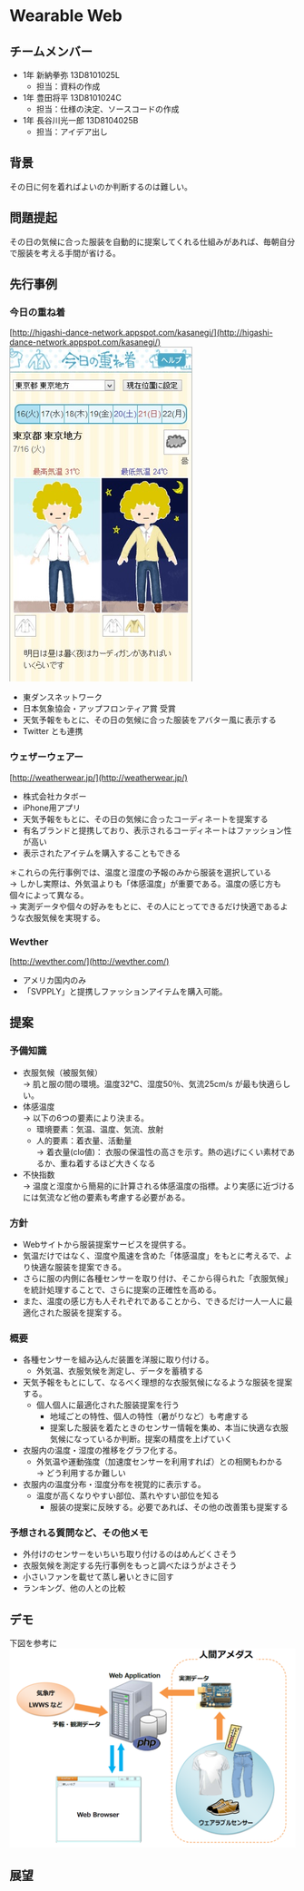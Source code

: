 Wearable Web
=============

## チームメンバー
- 1年 新納拳弥 13D8101025L
	- 担当：資料の作成
- 1年 豊田将平 13D8101024C
	- 担当：仕様の決定、ソースコードの作成
- 1年 長谷川光一郎 13D8104025B
	- 担当：アイデア出し


## 背景
その日に何を着ればよいのか判断するのは難しい。

## 問題提起
その日の気候に合った服装を自動的に提案してくれる仕組みがあれば、毎朝自分で服装を考える手間が省ける。


## 先行事例
### 今日の重ね着
[http://higashi-dance-network.appspot.com/kasanegi/](http://higashi-dance-network.appspot.com/kasanegi/)
![今日の重ね着](images/kyou_no_kasanegi.jpg)

- 東ダンスネットワーク
- 日本気象協会・アップフロンティア賞 受賞
- 天気予報をもとに、その日の気候に合った服装をアバター風に表示する
- Twitter とも連携


### ウェザーウェアー
[http://weatherwear.jp/](http://weatherwear.jp/)

- 株式会社カタボー
- iPhone用アプリ
- 天気予報をもとに、その日の気候に合ったコーディネートを提案する
- 有名ブランドと提携しており、表示されるコーディネートはファッション性が高い
- 表示されたアイテムを購入することもできる

＊これらの先行事例では、温度と湿度の予報のみから服装を選択している  
→ しかし実際は、外気温よりも「体感温度」が重要である。温度の感じ方も個々によって異なる。   
→ 実測データや個々の好みをもとに、その人にとってできるだけ快適であるような衣服気候を実現する。

### Wevther
[http://wevther.com/](http://wevther.com/)

- アメリカ国内のみ
- 「SVPPLY」と提携しファッションアイテムを購入可能。

## 提案

### 予備知識
- 衣服気候（被服気候）  
→ 肌と服の間の環境。温度32℃、湿度50％、気流25cm/s が最も快適らしい。
- 体感温度  
→ 以下の6つの要素により決まる。
	- 環境要素：気温、温度、気流、放射
	- 人的要素：着衣量、活動量  
	→ 着衣量(clo値)： 衣服の保温性の高さを示す。熱の逃げにくい素材であるか、重ね着するほど大きくなる  
- 不快指数  
→ 温度と湿度から簡易的に計算される体感温度の指標。より実感に近づけるには気流など他の要素も考慮する必要がある。

### 方針
- Webサイトから服装提案サービスを提供する。
- 気温だけではなく、湿度や風速を含めた「体感温度」をもとに考えるで、より快適な服装を提案できる。
- さらに服の内側に各種センサーを取り付け、そこから得られた「衣服気候」を統計処理することで、さらに提案の正確性を高める。
- また、温度の感じ方も人それぞれであることから、できるだけ一人一人に最適化された服装を提案する。

### 概要

- 各種センサーを組み込んだ装置を洋服に取り付ける。
	- 外気温、衣服気候を測定し、データを蓄積する
- 天気予報をもとにして、なるべく理想的な衣服気候になるような服装を提案する。
	- 個人個人に最適化された服装提案を行う
		- 地域ごとの特性、個人の特性（暑がりなど）も考慮する
		- 提案した服装を着たときのセンサー情報を集め、本当に快適な衣服気候になっているか判断。提案の精度を上げていく
- 衣服内の温度・湿度の推移をグラフ化する。
	- 外気温や運動強度（加速度センサーを利用すれば）との相関もわかる  
→ どう利用するか難しい
- 衣服内の温度分布・湿度分布を視覚的に表示する。
	- 温度が高くなりやすい部位、蒸れやすい部位を知る
		- 服装の提案に反映する。必要であれば、その他の改善策も提案する


### 予想される質問など、その他メモ
- 外付けのセンサーをいちいち取り付けるのはめんどくさそう
- 衣服気候を測定する先行事例をもっと調べたほうがよさそう
- 小さいファンを載せて蒸し暑いときに回す
- ランキング、他の人との比較




## デモ
下図を参考に
![システム構成](images/system.png)

## 展望


